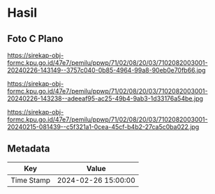 # Hasil

## Foto C Plano

https://sirekap-obj-formc.kpu.go.id/47e7/pemilu/ppwp/71/02/08/20/03/7102082003001-20240226-143149--3757c040-0b85-4964-99a8-90eb0e70fb66.jpg

https://sirekap-obj-formc.kpu.go.id/47e7/pemilu/ppwp/71/02/08/20/03/7102082003001-20240226-143238--adeeaf95-ac25-49b4-9ab3-1d33176a54be.jpg

https://sirekap-obj-formc.kpu.go.id/47e7/pemilu/ppwp/71/02/08/20/03/7102082003001-20240215-081439--c5f321a1-0cea-45cf-b4b2-27ca5c0ba022.jpg


## Metadata

| Key        | Value               |
| ---------- | ------------------- |
| Time Stamp | 2024-02-26 15:00:00 |



